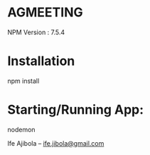 # AGMEETING
NPM Version : 7.5.4


# Installation

npm install 


# Starting/Running App:

nodemon

Ife Ajibola – ife.jibola@gmail.com